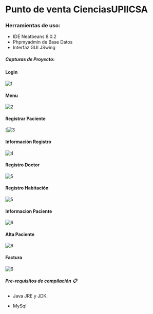 # Punto de venta CienciasUPIICSA
### Herramientas de uso:
- IDE Neatbeans 8.0.2
- Phpmyadmin de Base Datos
- Interfaz GUI JSwing

##### Capturas de Proyecto:

####  Login

![1](https://github.com/Brian-54/SistemaHospitalMVC/blob/master/src/capturas/1.JPG?raw=true)

#### Menu
![2](https://github.com/Brian-54/SistemaHospitalMVC/blob/master/src/capturas/2.JPG?raw=true "2")

#### Registrar Paciente
[![3](https://github.com/Brian-54/SistemaHospitalMVC/blob/master/src/capturas/6.JPG?raw=true "3")

#### Información Registro
![4](https://github.com/Brian-54/SistemaHospitalMVC/blob/master/src/capturas/7.JPG?raw=true "4")

#### Registro Doctor
![5](https://github.com/Brian-54/SistemaHospitalMVC/blob/master/src/capturas/8.JPG?raw=true "5")

#### Registro Habitación
![5](https://github.com/Brian-54/SistemaHospitalMVC/blob/master/src/capturas/9.JPG?raw=true "5")
#### Informacion Paciente
![6](https://github.com/Brian-54/SistemaHospitalMVC/blob/master/src/capturas/10.JPG?raw=true "6")

#### Alta Paciente
![6](https://github.com/Brian-54/SistemaHospitalMVC/blob/master/src/capturas/11.JPG?raw=true "6")

#### Factura
![6](https://github.com/Brian-54/SistemaHospitalMVC/blob/master/src/capturas/12.JPG?raw=true "6")
##### Pre-requisitos de compilación 📋
- Java JRE y JDK.

- MySql
